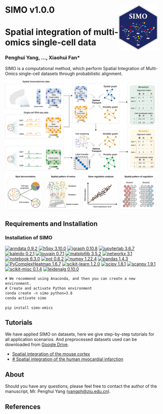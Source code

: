 

# SIMO v1.0.0 <img src='images/icon.png' align="right" height="150" /></a>

# Spatial integration of multi-omics single-cell data

### Penghui Yang, ..., Xiaohui Fan*



SIMO is a computational method, which perform Spatial Integration of Multi-Omics single-cell datasets through probabilistic alignment.

![Image text](images/overview.png)

## Requirements and Installation
### Installation of SIMO

[![anndata 0.9.2](https://img.shields.io/badge/anndata-0.9.2-green)](https://pypi.org/project/anndata/0.9.2/)
[![h5py 3.10.0](https://img.shields.io/badge/h5py-3.10.0-red)](https://pypi.org/project/h5py/3.10.0/)
[![igraph 0.10.8](https://img.shields.io/badge/igraph-0.10.8-yellow)](https://pypi.org/project/python-igraph/0.10.8/)
[![jupyterlab 3.6.7](https://img.shields.io/badge/jupyterlab-3.6.7-brightgreen)](https://pypi.org/project/jupyterlab/3.6.7/)
[![kaleido 0.2.1](https://img.shields.io/badge/kaleido-0.2.1-lightgrey)](https://pypi.org/project/kaleido/0.2.1/)
[![louvain 0.7.1](https://img.shields.io/badge/louvain-0.7.1-orange)](https://pypi.org/project/louvain/0.7.1/)
[![matplotlib 3.5.2](https://img.shields.io/badge/matplotlib-3.5.2-blueviolet)](https://pypi.org/project/matplotlib/3.5.2/)
[![networkx 3.1](https://img.shields.io/badge/networkx-3.1-blue)](https://pypi.org/project/networkx/3.1/)
[![notebook 6.3.0](https://img.shields.io/badge/notebook-6.3.0-critical)](https://pypi.org/project/notebook/6.3.0/)
[![pot 0.8.2](https://img.shields.io/badge/pot-0.8.2-9cf)](https://pypi.org/project/POT/0.8.2/)
[![numpy 1.22.4](https://img.shields.io/badge/numpy-1.22.4-ff69b4)](https://pypi.org/project/numpy/1.22.4/)
[![pandas 1.4.3](https://img.shields.io/badge/pandas-1.4.3-success)](https://pypi.org/project/pandas/1.4.3/)
[![PyComplexHeatmap 1.6.7](https://img.shields.io/badge/PyComplexHeatmap-1.6.7-important)](https://pypi.org/project/PyComplexHeatmap/1.6.7/)
[![scikit-learn 1.2.0](https://img.shields.io/badge/scikit--learn-1.2.0-informational)](https://pypi.org/project/scikit-learn/1.2.0/)
[![scipy 1.8.1](https://img.shields.io/badge/scipy-1.8.1-lightblue)](https://pypi.org/project/scipy/1.8.1/)
[![scanpy 1.9.1](https://img.shields.io/badge/scanpy-1.9.1-brightred)](https://pypi.org/project/scanpy/1.9.1/)
[![scikit-misc 0.1.4](https://img.shields.io/badge/scikit--misc-0.1.4-orange)](https://pypi.org/project/scikit-misc/0.1.4/)
[![leidenalg 0.10.0](https://img.shields.io/badge/leidenalg-0.10.0-yellowgreen)](https://pypi.org/project/leidenalg/0.10.0/)

```
# We recommend using Anaconda, and then you can create a new environment.
# Create and activate Python environment
conda create -n simo python=3.8
conda activate simo

pip install simo-omics
```
## Tutorials

We have applied SIMO on datasets, here we give step-by-step tutorials for all application scenarios. And preprocessed datasets used can be downloaded from [Google Drive](https://drive.google.com/drive/folders/1smPbTfkkd_Pvk0hXzIZrXk55aEbnXPVl?usp=sharing).


* [Spatial integration of the mouse cortex](tutorial/mouse_brain.ipynb)
* [# Spatial integration of the human myocardial infarction](tutorial/human_heart.ipynb)

## About
Should you have any questions, please feel free to contact the author of the manuscript, Mr. Penghui Yang (yangph@zju.edu.cn).

## References
